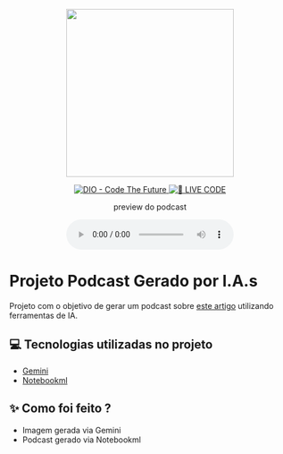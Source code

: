 <p align="center">
<img 
    src="./assets/cover.png"
    width="300"
/>
</p>

<p align="center">
<a href="https://dio.me/">
    <img 
        src="https://img.shields.io/badge/DIO-Code_The_Future-28DA77?logo=youtube" 
        alt="DIO - Code The Future">
</a>
<a href="https://dio.me/">
<img 
    src="https://img.shields.io/badge/🔴_LIVE_CODE-FF5E72" 
    alt="🔴 LIVE CODE">
</a>
</p>

<p align="center">
    preview do podcast
</p>

<div align="center">
    <audio src="output/podcast.mp3" controls title="Podcast"></audio>
</div>

# Projeto Podcast Gerado por I.A.s

Projeto com o objetivo de gerar um podcast sobre [este artigo](https://bitcoin.org/bitcoin.pdf) utilizando ferramentas de IA.

## 💻 Tecnologias utilizadas no projeto

- [Gemini](https://gemini.google.com/)
- [Notebookml](https://notebooklm.google/)

## ✨ Como foi feito ?

- Imagem gerada via Gemini
- Podcast gerado via Notebookml

